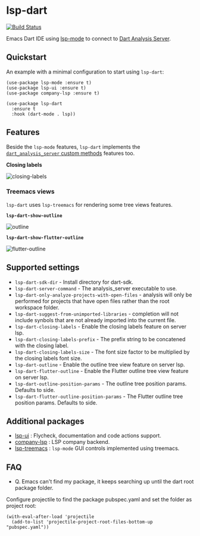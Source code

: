 # lsp-dart

[![Build Status](https://travis-ci.com/emacs-lsp/lsp-dart.svg?branch=master)](https://travis-ci.com/emacs-lsp/lsp-dart)

Emacs Dart IDE using [lsp-mode](https://github.com/emacs-lsp/lsp-mode) to connect to [Dart Analysis Server](https://github.com/dart-lang/sdk/tree/master/pkg/analysis_server).

## Quickstart

An example with a minimal configuration to start using `lsp-dart`:
```elisp
(use-package lsp-mode :ensure t)
(use-package lsp-ui :ensure t)
(use-package company-lsp :ensure t)

(use-package lsp-dart 
  :ensure t 
  :hook (dart-mode . lsp))
```

## Features
Beside the `lsp-mode` features, `lsp-dart` implements the [`dart_analysis_server` custom methods](https://github.com/dart-lang/sdk/blob/master/pkg/analysis_server/tool/lsp_spec/README.md#custom-methods) features too.

**Closing labels**

![closing-labels](https://github.com/emacs-lsp/lsp-dart/blob/master/screenshots/closing-labels.png)

### Treemacs views
`lsp-dart` uses `lsp-treemacs` for rendering some tree views features.

**`lsp-dart-show-outline`**

![outline](https://github.com/emacs-lsp/lsp-dart/blob/master/screenshots/outline.png)

**`lsp-dart-show-flutter-outline`**

![flutter-outline](https://github.com/emacs-lsp/lsp-dart/blob/master/screenshots/flutter-outline.png)

## Supported settings

* `lsp-dart-sdk-dir` - Install directory for dart-sdk.
* `lsp-dart-server-command` - The analysis_server executable to use.
* `lsp-dart-only-analyze-projects-with-open-files` - analysis will only be performed for projects that have open files rather than the root workspace folder.
* `lsp-dart-suggest-from-unimported-libraries` - completion will not include synbols that are not already imported into the current file.
* `lsp-dart-closing-labels` - Enable the closing labels feature on server lsp.
* `lsp-dart-closing-labels-prefix` - The prefix string to be concatened with the closing label.
* `lsp-dart-closing-labels-size` - The font size factor to be multiplied by the closing labels font size.
* `lsp-dart-outline` - Enable the outline tree view feature on server lsp.
* `lsp-dart-flutter-outline` - Enable the Flutter outline tree view feature on server lsp.
* `lsp-dart-outline-position-params` - The outline tree position params. Defaults to side.
* `lsp-dart-flutter-outline-position-params` - The Flutter outline tree position params. Defaults to side.

## Additional packages
* [lsp-ui](https://github.com/emacs-lsp/lsp-ui) : Flycheck, documentation and code actions support.
* [company-lsp](https://github.com/tigersoldier/company-lsp) : LSP company backend.
* [lsp-treemacs](https://github.com/emacs-lsp/lsp-treemacs) : `lsp-mode` GUI controls implemented using treemacs.

## FAQ

* Q. Emacs can't find my package, it keeps searching up until the dart root package folder.

Configure projectile to find the package pubspec.yaml and set the folder as project root:
```elisp
(with-eval-after-load 'projectile
  (add-to-list 'projectile-project-root-files-bottom-up "pubspec.yaml"))
```
